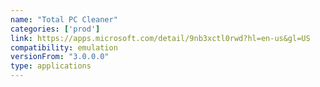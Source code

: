 ```yaml
---
name: "Total PC Cleaner"
categories: ['prod']
link: https://apps.microsoft.com/detail/9nb3xctl0rwd?hl=en-us&gl=US
compatibility: emulation
versionFrom: "3.0.0.0"
type: applications
---
```


